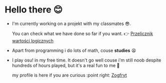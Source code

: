 # Hello there :blush:

* I'm currently working on a projekt with my classmates :sunglasses:.

  You can check what we have done so far if you want. :point_right: [Przelicznik wartości logicznych](https://github.com/AGH-Narzedzia-Informatyczne/Przelicznik_Wartosci_-Logicznych)

* Apart from programming i do lots of math, couse **studies** :tired_face:

* I play osu\! in my free time. It doesn't go well couse i'm still noob despite hundreds of hours played, but it's a real fun to me :yellow_heart:

  my profile is here if you are curious :point right: [Zogfryt](https://osu.ppy.sh/users/12205731)
